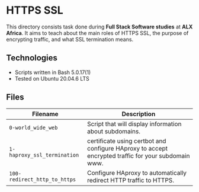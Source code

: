 # HTTPS SSL
This directory consists task done during **Full Stack Software studies** at **ALX Africa**. It aims to teach about the main roles of HTTPS SSL, the purpose of encrypting traffic, and what SSL termination means.
## Technologies
* Scripts written in Bash 5.0.17(1)
* Tested on Ubuntu 20.04.6 LTS
## Files
| Filename | Description |
|--------|-----------|
| `0-world_wide_web` | Script that will display information about subdomains. |
| `1-haproxy_ssl_termination` | certificate using certbot and configure HAproxy to accept encrypted traffic for your subdomain www. |
| `100-redirect_http_to_https` | Configure HAproxy to automatically redirect HTTP traffic to HTTPS. |
